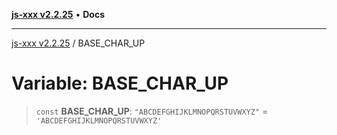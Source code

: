 [**js-xxx v2.2.25**](../README.md) • **Docs**

***

[js-xxx v2.2.25](../README.md) / BASE\_CHAR\_UP

# Variable: BASE\_CHAR\_UP

> `const` **BASE\_CHAR\_UP**: `"ABCDEFGHIJKLMNOPQRSTUVWXYZ"` = `'ABCDEFGHIJKLMNOPQRSTUVWXYZ'`
